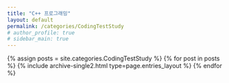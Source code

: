 ```yaml
---
title: "C++ 프로그래밍"
layout: default
permalink: /categories/CodingTestStudy
# author_profile: true
# sidebar_main: true
---
```



{% assign posts = site.categories.CodingTestStudy %}
{% for post in posts %} {% include archive-single2.html type=page.entries_layout %} {% endfor %}